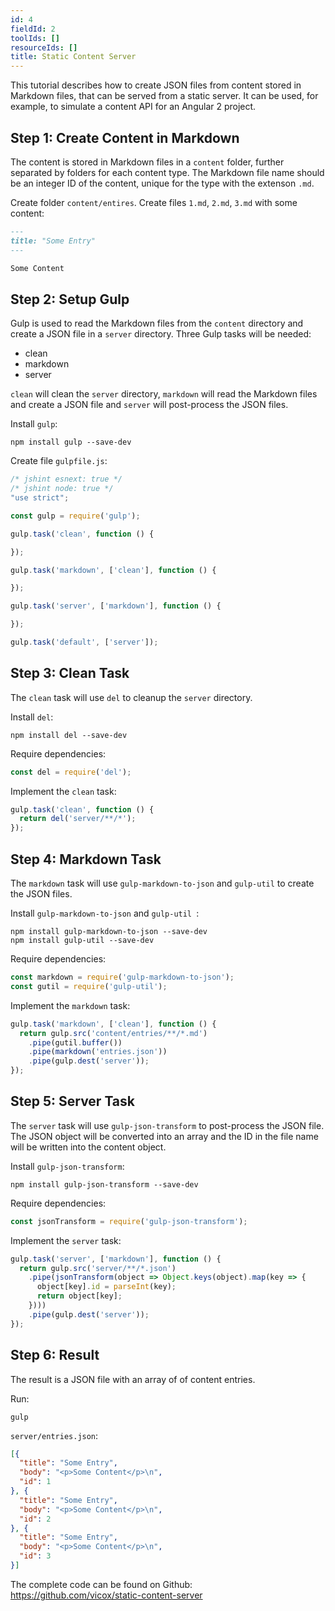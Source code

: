 ```yaml
---
id: 4
fieldId: 2
toolIds: []
resourceIds: []
title: Static Content Server
---
```


This tutorial describes how to create JSON files from content stored in Markdown
files, that can be served from a static server. It can be used, for example, to
simulate a content API for an Angular 2 project.

## Step 1: Create Content in Markdown

The content is stored in Markdown files in a `content` folder, further separated
by folders for each content type. The Markdown file name should be an integer ID
of the content, unique for the type with the extenson `.md`.

Create folder `content/entires`.
Create files `1.md`, `2.md`, `3.md` with some content:

```markdown
---
title: "Some Entry"
---

Some Content
```


## Step 2: Setup Gulp

Gulp is used to read the Markdown files from the `content` directory and create
a JSON file in a `server` directory. Three Gulp tasks will be needed:

* clean
* markdown
* server

`clean` will clean the `server` directory, `markdown` will read the Markdown
files and create a JSON file and `server` will post-process the JSON files.

Install `gulp`:

```shell
npm install gulp --save-dev
```

Create file `gulpfile.js`:

```javascript
/* jshint esnext: true */
/* jshint node: true */
"use strict";

const gulp = require('gulp');

gulp.task('clean', function () {

});

gulp.task('markdown', ['clean'], function () {

});

gulp.task('server', ['markdown'], function () {

});

gulp.task('default', ['server']);
```


## Step 3: Clean Task

The `clean` task will use `del` to cleanup the `server` directory.

Install `del`:
```shell
npm install del --save-dev
```

Require dependencies:

```javascript
const del = require('del');
```

Implement the `clean` task:

```javascript
gulp.task('clean', function () {
  return del('server/**/*');
});
```


## Step 4: Markdown Task

The `markdown` task will use `gulp-markdown-to-json` and `gulp-util` to create
the JSON files.

Install `gulp-markdown-to-json` and `gulp-util `:

```shell
npm install gulp-markdown-to-json --save-dev
npm install gulp-util --save-dev
```

Require dependencies:

```javascript
const markdown = require('gulp-markdown-to-json');
const gutil = require('gulp-util');
```

Implement the `markdown` task:

```javascript
gulp.task('markdown', ['clean'], function () {
  return gulp.src('content/entries/**/*.md')
    .pipe(gutil.buffer())
    .pipe(markdown('entries.json'))
    .pipe(gulp.dest('server'));
});
```


## Step 5: Server Task

The `server` task will use `gulp-json-transform` to post-process the JSON file.
The JSON object will be converted into an array and the ID in the file name will
be written into the content object.

Install `gulp-json-transform`:

```shell
npm install gulp-json-transform --save-dev
```

Require dependencies:

```javascript
const jsonTransform = require('gulp-json-transform');
```

Implement the `server` task:

```javascript
gulp.task('server', ['markdown'], function () {
  return gulp.src('server/**/*.json')
    .pipe(jsonTransform(object => Object.keys(object).map(key => {
      object[key].id = parseInt(key);
      return object[key];
    })))
    .pipe(gulp.dest('server'));
});
```


## Step 6: Result

The result is a JSON file with an array of of content entries.

Run:

```shell
gulp
```

`server/entries.json`:

```json
[{
  "title": "Some Entry",
  "body": "<p>Some Content</p>\n",
  "id": 1
}, {
  "title": "Some Entry",
  "body": "<p>Some Content</p>\n",
  "id": 2
}, {
  "title": "Some Entry",
  "body": "<p>Some Content</p>\n",
  "id": 3
}]
```

The complete code can be found on Github: https://github.com/vicox/static-content-server
